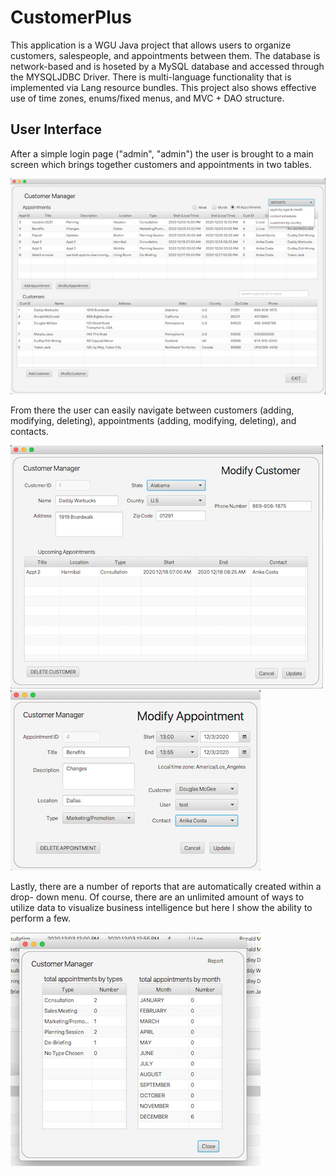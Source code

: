 # CustomerPlus
This application is a WGU Java project that allows users to organize customers,
salespeople, and appointments between them. The database is network-based and is 
hoseted by a MySQL database and accessed through the MYSQLJDBC Driver. There is
multi-language functionality that is implemented via Lang resource bundles. This
project also shows effective use of time zones, enums/fixed menus, and MVC + DAO 
structure.

## User Interface
After a simple login page ("admin", "admin") the user is brought to a main screen
which brings together customers and appointments in two tables. 

![customer plus main screen](/images/cplus_main.png)

From there the user can easily navigate between customers (adding, modifying, 
deleting), appointments (adding, modifying, deleting), and contacts.

![customer plus customer screen](images/cplus_customer.png) ![customer plus appointment screen](images/cplus_appointment.png)

Lastly, there are a number of reports that are automatically created within a drop-
down menu. Of course, there are an unlimited amount of ways to utilize data to
visualize business intelligence but here I show the ability to perform a few.

![customer plus report](images/cplus_report.png)
